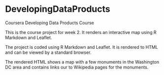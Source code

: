 # DevelopingDataProducts
Coursera Developing Data Products Course

This is the course project for week 2.  It renders an interactive map using R Markdown and Leaflet.

The project is coded using R Markdown and Leaflet.  It is rendered to HTML and can be viewed by a standard browser.  

The rendered HTML shows a map with a few monuments in the Washington DC area and contains links our to Wikipedia pages for the monuments.  




